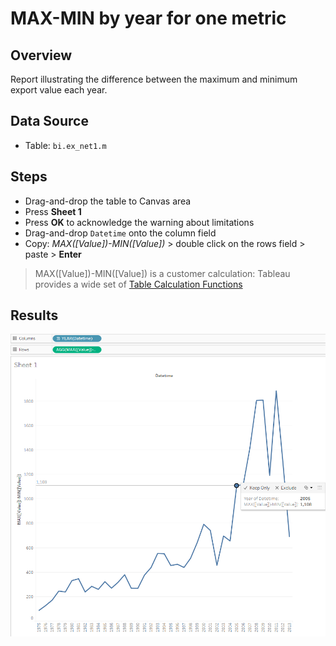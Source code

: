 # MAX-MIN by year for one metric

## Overview

Report illustrating the difference between the maximum and minimum export value each year.

## Data Source

* Table: `bi.ex_net1.m`

## Steps

- Drag-and-drop the table to Canvas area
- Press **Sheet 1**
- Press **OK** to acknowledge the warning about limitations
- Drag-and-drop `Datetime` onto the column field
- Copy: _MAX([Value])-MIN([Value])_ > double click on the rows field > paste > **Enter**

> MAX([Value])-MIN([Value]) is a customer calculation: Tableau provides a wide set of [Table Calculation Functions](https://onlinehelp.tableau.com/current/pro/desktop/en-us/functions_functions_tablecalculation.html)

## Results

![](../images/max-min.png)
